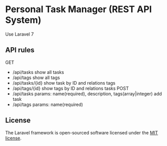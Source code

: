 # Personal Task Manager (REST API System)
Use Laravel 7

## API rules

GET
- /api/tasks        show all tasks
- /api/tags         show all tags
- /api/tasks/{id}   show task by ID and relations tags
- /api/tags/{id}    show tags by ID and relations tasks
POST
- /api/tasks        params: name(required), description, tags(array|integer) add task
- /api/tags         params: name(required)

## License

The Laravel framework is open-sourced software licensed under the [MIT license](https://opensource.org/licenses/MIT).
